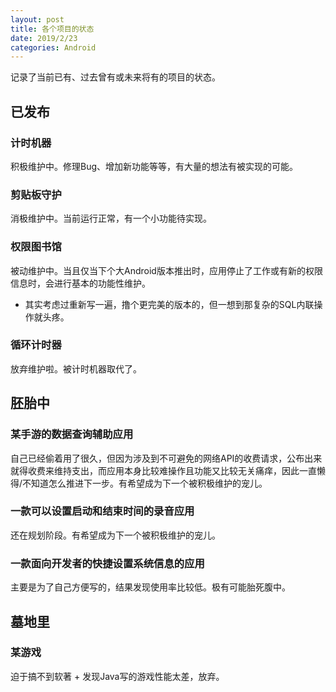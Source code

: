 ```yaml
---
layout: post
title: 各个项目的状态
date: 2019/2/23
categories: Android
---
```


记录了当前已有、过去曾有或未来将有的项目的状态。

<!--more-->

## 已发布

### 计时机器

积极维护中。修理Bug、增加新功能等等，有大量的想法有被实现的可能。

### 剪贴板守护

消极维护中。当前运行正常，有一个小功能待实现。

### 权限图书馆

被动维护中。当且仅当下个大Android版本推出时，应用停止了工作或有新的权限信息时，会进行基本的功能性维护。

- 其实考虑过重新写一遍，撸个更完美的版本的，但一想到那复杂的SQL内联操作就头疼。

### 循环计时器

放弃维护啦。被计时机器取代了。

## 胚胎中

### 某手游的数据查询辅助应用

自己已经偷着用了很久，但因为涉及到不可避免的网络API的收费请求，公布出来就得收费来维持支出，而应用本身比较难操作且功能又比较无关痛痒，因此一直懒得/不知道怎么推进下一步。有希望成为下一个被积极维护的宠儿。

### 一款可以设置启动和结束时间的录音应用

还在规划阶段。有希望成为下一个被积极维护的宠儿。

### 一款面向开发者的快捷设置系统信息的应用

主要是为了自己方便写的，结果发现使用率比较低。极有可能胎死腹中。

## 墓地里

### 某游戏

迫于搞不到软著 + 发现Java写的游戏性能太差，放弃。